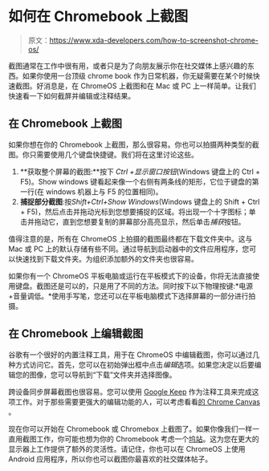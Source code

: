 # 如何在 Chromebook 上截图

> 原文：<https://www.xda-developers.com/how-to-screenshot-chrome-os/>

截图通常在工作中很有用，或者只是为了向朋友展示你在社交媒体上感兴趣的东西。如果你使用一台顶级 chrome book 作为日常机器，你无疑需要在某个时候快速截图。好消息是，在 ChromeOS 上截图和在 Mac 或 PC 上一样简单。让我们快速看一下如何截屏并编辑或注释结果。

## 在 Chromebook 上截图

如果你想在你的 Chromebook 上截图，那么很容易。你也可以拍摄两种类型的截图。你只需要使用几个键盘快捷键。我们将在这里讨论这些。

1.  **获取整个屏幕的截图:**按下 *Ctrl +显示窗口按钮*(Windows 键盘上的 Ctrl + F5)。Show windows 键看起来像一个右侧有两条线的矩形，它位于键盘的第一行(在 windows 机器上与 F5 的位置相同)。
2.  **捕捉部分截图**:按*Shift+Ctrl+Show Windows*(Windows 键盘上的 Shift + Ctrl + F5)，然后点击并拖动光标到您想要捕捉的区域。将出现一个十字图标；单击并拖动它，直到您想要复制的屏幕部分高亮显示，然后单击*捕获*按钮。

值得注意的是，所有在 ChromeOS 上拍摄的截图最终都在下载文件夹中。这与 Mac 或 PC 上的默认存储有些不同。通过导航到启动器中的文件应用程序，您可以快速找到下载文件夹。为组织添加额外的文件夹也很容易。

如果你有一个 ChromeOS 平板电脑或运行在平板模式下的设备，你将无法直接使用键盘。截图还是可以的，只是用了不同的方法。同时按下以下物理按键:*电源+音量调低。*使用手写笔，您还可以在平板电脑模式下选择屏幕的一部分进行拍摄。

## 在 Chromebook 上编辑截图

谷歌有一个很好的内置注释工具，用于在 ChromeOS 中编辑截图，你可以通过几种方式访问它。首先，您可以在初始弹出框中点击*编辑*选项。如果您决定以后要编辑您的图像，您可以导航到“下载”文件夹并选择图像。

跨设备同步屏幕截图也很容易。您可以使用 [Google Keep](https://chrome.google.com/webstore/detail/google-keep-notes-and-lis/hmjkmjkepdijhoojdojkdfohbdgmmhki?hl=en) 作为注释工具来完成这项工作。对于那些需要更强大的编辑功能的人，可以考虑看看[的 Chrome Canvas](https://www.google.com/url?sa=t&rct=j&q=&esrc=s&source=web&cd=&cad=rja&uact=8&ved=2ahUKEwj0pe-UwZfxAhWKtp4KHb8FD5YQFjAAegQIAhAD&url=https%3A%2F%2Fcanvas.apps.chrome%2F&usg=AOvVaw0MmoNdbWYy-eDIXaeYwvzT) 。

现在你可以开始在 Chromebook 或 Chromebox 上截图了。如果你像我们一样一直用截图工作，你可能也想为你的 Chromebook 考虑一个[坞站](https://www.xda-developers.com/best-docking-stations-chromebooks/)。这为您在更大的显示器上工作提供了额外的灵活性。请记住，你也可以在 ChromeOS 上使用 Android 应用程序，所以你也可以截图你最喜欢的社交媒体帖子。